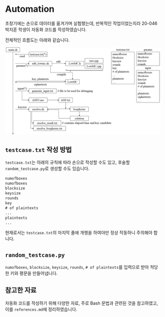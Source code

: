 # Automation

초창기에는 손으로 데이터를 옮겨가며 실험했는데, 반복적인 작업이었는지라 20-046 박지훈 학생이 자동화 코드를 작성하였습니다. 

전체적인 흐름도는 아래와 같습니다. 

![자동화 코드의 흐름도](img/flowchart.png "자동화 코드의 흐름도")

## `testcase.txt` 작성 방법
`testcase.txt`는 아래의 규칙에 따라 손으로 작성할 수도 있고, 후술할 `random_testcase.py`로 생성할 수도 있습니다. 

```
numofboxes
numofboxes
blocksize
keysize
rounds
key
# of plaintexts
...
plaintexts
...
```
현재로서는 `testcase.txt`의 마지막 줄에 개행을 하여야만 정상 작동하니 주의해야 합니다. 

## `random_testcase.py`

`numofboxes`, `blocksize`, `keysize`, `rounds`, `# of plaintexts`를 입력으로 받아 적당한 키와 평문을 만들어냅니다. 

## 참고한 자료

자동화 코드를 작성하기 위해 다양한 자료, 주로 Bash 문법과 관련된 것을 참고하였고, 이를 `references.md`에 정리하였습니다. 